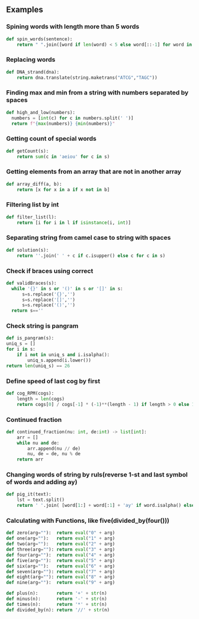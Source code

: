 ## Examples


### Spining words with length more than 5 words

```Python
def spin_words(sentence):
    return " ".join([word if len(word) < 5 else word[::-1] for word in sentence.split(" ")])
```

### Replacing words

```Python
def DNA_strand(dna):
    return dna.translate(string.maketrans("ATCG","TAGC"))
```

### Finding max and min from a string with numbers separated by spaces

```Python
def high_and_low(numbers):
  numbers = [int(c) for c in numbers.split(' ')]
  return f"{max(numbers)} {min(numbers)}"
```


### Getting count of special words

```Python
def getCount(s):
    return sum(c in 'aeiou' for c in s)
```

### Getting elements from an array that are not in another array

```Python
def array_diff(a, b):
    return [x for x in a if x not in b]
```


### Filtering list by int
```Python
def filter_list(l):
    return [i for i in l if isinstance(i, int)] 
```

### Separating string from camel case to string with spaces 
```Python
def solution(s):
    return ''.join(' ' + c if c.isupper() else c for c in s)
```

### Check if braces using correct
```Python
def validBraces(s):
  while '{}' in s or '()' in s or '[]' in s:
      s=s.replace('{}','')
      s=s.replace('[]','')
      s=s.replace('()','')
  return s==''
```

### Check string is pangram
```Python
def is_pangram(s):
uniq_s = []
for i in s:
    if i not in uniq_s and i.isalpha():
        uniq_s.append(i.lower())
return len(uniq_s) == 26
```

### Define speed of last cog by first
```Python
def cog_RPM(cogs):
    length = len(cogs)
    return cogs[0] / cogs[-1] * (-1)**(length - 1) if length > 0 else 1
```

### Continued fraction
```Python
def continued_fraction(nu: int, de:int) -> list[int]:
    arr = []
    while nu and de:
        arr.append(nu // de)
        nu, de = de, nu % de
    return arr
```


### Changing words of string by ruls(reverse 1-st and last symbol of words and adding ay)
```Python
def pig_it(text):
    lst = text.split()
    return ' '.join( [word[1:] + word[:1] + 'ay' if word.isalpha() else word for word in lst])
```


### Calculating with Functions, like five(divided_by(four()))
```Python
def zero(arg=""):  return eval("0" + arg)
def one(arg=""):   return eval("1" + arg)
def two(arg=""):   return eval("2" + arg)
def three(arg=""): return eval("3" + arg)
def four(arg=""):  return eval("4" + arg)
def five(arg=""):  return eval("5" + arg)
def six(arg=""):   return eval("6" + arg)
def seven(arg=""): return eval("7" + arg)
def eight(arg=""): return eval("8" + arg)
def nine(arg=""):  return eval("9" + arg)

def plus(n):       return '+' + str(n)
def minus(n):      return '-' + str(n)
def times(n):      return '*' + str(n)
def divided_by(n): return '//' + str(n)
```

